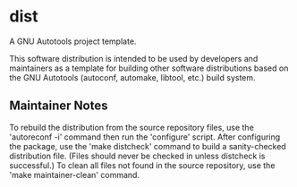 # dist
A GNU Autotools project template.

This software distribution is intended to be used by developers and
maintainers as a template for building other software distributions
based on the GNU Autotools (autoconf, automake, libtool, etc.) build
system.

## Maintainer Notes

To rebuild the distribution from the source repository files, use the
'autoreconf -i' command then run the 'configure' script.  After
configuring the package, use the 'make distcheck' command to build a
sanity-checked distribution file.  (Files should never be checked in
unless distcheck is successful.)  To clean all files not found in the
source repository, use the 'make maintainer-clean' command.

